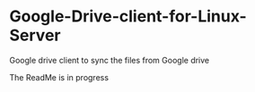 # Google-Drive-client-for-Linux-Server
Google drive client to sync the files from Google drive


The ReadMe is in progress

